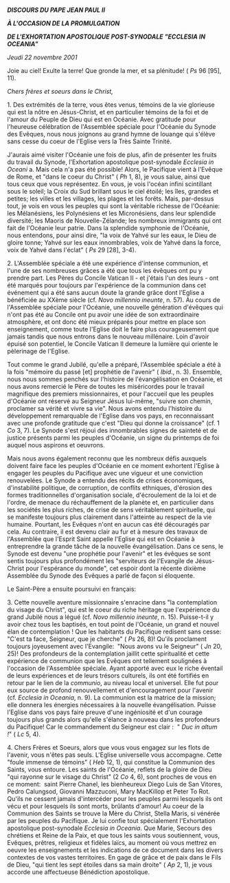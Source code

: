 ***DISCOURS DU PAPE JEAN PAUL II***

***À L'OCCASION DE LA PROMULGATION***

***DE L'EXHORTATION APOSTOLIQUE POST-SYNODALE "ECCLESIA IN OCEANIA"***

*Jeudi 22 novembre 2001*

Joie au ciel! Exulte la terre! Que gronde la mer, et sa plénitude! ( *Ps* 96 \[95\], 11).

*Chers frères et soeurs dans le Christ,*

1. Des extrémités de la terre, vous êtes venus, témoins de la vie glorieuse qui est la nôtre en Jésus-Christ, et en particulier témoins de la foi et de l'amour du Peuple de Dieu qui est en Océanie. Avec gratitude pour l'heureuse célébration de l'Assemblée spéciale pour l'Océanie du Synode des Evêques, nous nous joignons au grand hymne de louange qui s'élève sans cesse du coeur de l'Eglise vers la Très Sainte Trinité.

J'aurais aimé visiter l'Océanie une fois de plus, afin de présenter les fruits du travail du Synode, l'Exhortation apostolique post-synodale *Ecclesia in Oceani* a. Mais cela n'a pas été possible! Alors, le Pacifique vient à l'Evêque de Rome, et "dans le coeur du Christ" ( *Ph* 1, 8), je vous salue, ainsi que tous ceux que vous représentez. En vous, je vois l'océan infini scintillant sous le soleil; la Croix du Sud brillant sous le ciel étoilé; les îles, grandes et petites; les villes et les villages, les plages et les forêts. Mais, par-dessus tout, je vois en vous les peuples qui sont la véritable richesse de l'Océanie:  les Mélanésiens, les Polynésiens et les Micronésiens, dans leur splendide diversité; les Maoris de Nouvelle-Zélande; les nombreux immigrants qui ont fait de l'Océanie leur patrie. Dans la splendide symphonie de l'Océanie, nous entendons, pour ainsi dire, "la voix de Yahvé sur les eaux, le Dieu de gloire tonne; Yahvé sur les eaux innombrables, voix de Yahvé dans la force, voix de Yahvé dans l'éclat" ( *Ps* 29 \[28\], 3-4).

2. L'Assemblée spéciale a été une expérience d'intense communion, et l'une de ses nombreuses grâces a été que tous les évêques ont pu y prendre part. Les Pères du Concile Vatican II - et j'étais l'un des leurs - ont été marqués pour toujours par l'expérience de la communion dans cet événement qui a été sans aucun doute la grande grâce dont l'Eglise a bénéficiée au XXème siècle (cf. *Novo millennio ineunte*, n. 57). Au cours de l'Assemblée spéciale pour l'Océanie, une nouvelle génération d'évêques qui n'ont pas été au Concile ont pu avoir une idée de son extraordinaire atmosphère, et ont donc été mieux préparés pour mettre en place son enseignement, comme toute l'Eglise doit le faire plus courageusement que jamais tandis que nous entrons dans le nouveau millénaire. Loin d'avoir épuisé son potentiel, le Concile Vatican II demeure la lumière qui oriente le pèlerinage de l'Eglise.

Tout comme le grand Jubilé, qu'elle a préparé, l'Assemblée spéciale a été à la fois "mémoire du passé \[et\] prophétie de l'avenir" ( *Ibid*., n. 3). Ensemble, nous nous sommes penchés sur l'histoire de l'évangélisation en Océanie, et nous avons remercié le Père de toutes les miséricordes pour le travail magnifique des premiers missionnaires, et pour l'accueil que les peuples d'Océanie ont réservé au Seigneur Jésus lui-même, "suivre son chemin, proclamer sa vérité et vivre sa vie". Nous avons entendu l'histoire du développement remarquable de l'Eglise dans vos pays, en reconnaissant avec une profonde gratitude que c'est "Dieu qui donne la croissance" (cf. 1 *Co* 3, 7). Le Synode s'est réjoui des innombrables signes de sainteté et de justice présents parmi les peuples d'Océanie, un signe du printemps de foi auquel nous aspirons et oeuvrons.

Mais nous avons également reconnu que les nombreux défis auxquels doivent faire face les peuples d'Océanie en ce moment exhortent l'Eglise à engager les peuples du Pacifique avec une vigueur et une conviction renouvelées. Le Synode a entendu des récits de crises économiques, d'instabilité politique, de corruption, de conflits ethniques, d'érosion des formes traditionnelles d'organisation sociale, d'écroulement de la loi et de l'ordre, de menace du réchauffement de la planète et, en particulier dans les sociétés les plus riches, de crise de sens véritablement spirituelle, qui se manifeste toujours plus clairement dans l'atteinte au respect de la vie humaine. Pourtant, les Evêques n'ont en aucun cas été découragés par cela. Au contraire, il est devenu clair au fur et à mesure des travaux de l'Assemblée que l'Esprit Saint appelle l'Eglise qui est en Océanie à entreprendre la grande tâche de la nouvelle évangélisation. Dans ce sens, le Synode est devenu "une prophétie pour l'avenir" et les évêques se sont sentis toujours plus profondément les "serviteurs de l'Evangile de Jésus-Christ pour l'espérance du monde", cet espoir dont la récente dixième Assemblée du Synode des Evêques a parlé de façon si éloquente.

Le Saint-Père a ensuite poursuivi en français:

3. Cette nouvelle aventure missionnaire s'enracine dans "la contemplation du visage du Christ", qui est le coeur du riche héritage que l'expérience du grand Jubilé nous a légué (cf. *Novo millennio ineunte*, n. 15). Puisse-t-il y avoir chez tous les baptisés, en tout point de l'Océanie, un grand et nouvel élan de contemplation ! Que les habitants du Pacifique redisent sans cesse:  "C'est ta face, Seigneur, que je cherche" ( *Ps* 26, 8)! Qu'ils proclament toujours joyeusement avec l'Evangile:  "Nous avons vu le Seigneur" ( *Jn* 20, 25)! Des profondeurs de la contemplation jaillit cette spiritualité et cette expérience de communion que les Evêques ont tellement soulignées à l'occasion de l'Assemblée spéciale. Ayant apporté avec eux le riche éventail de leurs expériences et de leurs trésors culturels, ils ont été fortifiés en retour par le lien de la *communio*, au niveau local et universel. Elle fut pour eux source de profond renouvellement et d'encouragement pour l'avenir (cf. *Ecclesia in Oceania*, n. 9). La communion est la matrice de la mission; elle donnera les énergies nécessaires à la nouvelle évangélisation. Puisse l'Eglise dans vos pays faire preuve d'une ingéniosité et d'un courage toujours plus grands alors qu'elle s'élance à nouveau dans les profondeurs du Pacifique! Car le commandement du Seigneur est clair :  " *Duc in altum !*" ( *Lc* 5, 4).

4. Chers Frères et Soeurs, alors que vous vous engagez sur les flots de l'avenir, vous n'êtes pas seuls. L'Eglise universelle vous accompagne. Cette "foule immense de témoins" ( *Heb* 12, 1), qui constitue la Communion des Saints, vous entoure. Les saints de l'Océanie, reflets de la gloire de Dieu "qui rayonne sur le visage du Christ" (2 *Co* 4, 6), sont proches de vous en ce moment:  saint Pierre Chanel, les bienheureux Diego Luis de San Vitores, Pedro Calungsod, Giovanni Mazzuconi, Mary MacKillop et Peter To Rot. Qu'ils ne cessent jamais d'intercéder pour les peuples parmi lesquels ils ont vécu et pour lesquels ils sont morts, brûlants d'amour! Au coeur de la Communion des Saints se trouve la Mère du Christ, Stella Maris, si vénérée par les peuples du Pacifique. Je lui confie tout spécialement l'Exhortation apostolique post-synodale *Ecclesia in Oceania*. Que Marie, Secours des chrétiens et Reine de la Paix, et que tous les saints vous soutiennent, vous, Evêques, prêtres, religieux et fidèles laïcs, au moment où vous mettrez en oeuvre les enseignements et les indications de ce document dans les divers contextes de vos vastes territoires. En gage de grâce et de paix dans le Fils de Dieu, "qui tient les sept étoiles dans sa main droite" ( *Ap* 2, 1), je vous accorde une affectueuse Bénédiction apostolique.